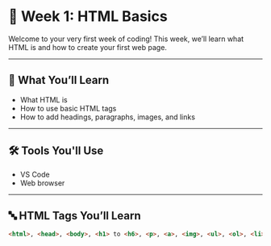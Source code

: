# 📖 Week 1: HTML Basics

Welcome to your very first week of coding! This week, we’ll learn what HTML is and how to create your first web page.

---

## 🧠 What You’ll Learn

- What HTML is
- How to use basic HTML tags
- How to add headings, paragraphs, images, and links

---

## 🛠️ Tools You'll Use

- VS Code
- Web browser

---

## 🔤 HTML Tags You’ll Learn

```html
<html>, <head>, <body>, <h1> to <h6>, <p>, <a>, <img>, <ul>, <ol>, <li>